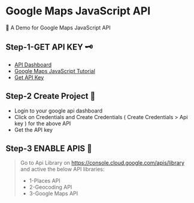 # Google Maps JavaScript API

:pushpin: A Demo for Google Maps JavaScript API

## Step-1-GET API KEY :old_key:
  * [API Dashboard](https://console.cloud.google.com/apis/dashboard)
  * [Google Maps JavaScript Tutorial](https://developers.google.com/maps/documentation/javascript/tutorial)
  * [Get API Key](https://developers.google.com/maps/documentation/javascript/get-api-key)

## Step-2 Create Project :file_folder:
 
  * Login to your google api dashboard
  * Click on Credentials and Create Credentials ( Create Credentials > Api key ) for the above API
  * Get the API key

## Step-3 ENABLE APIS :tanabata_tree:

> Go to Api Library on https://console.cloud.google.com/apis/library and active the below API libraries:
> * 1-Places API
> *	2-Geocoding API
> *	3-Google Maps API
	
